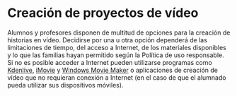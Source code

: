 # Creación de proyectos de vídeo

Alumnos y profesores disponen de multitud de opciones para la creación de historias en vídeo. Decidirse por una u otra opción dependerá de las limitaciones de tiempo, del acceso a Internet, de los materiales disponibles y lo que las familias hayan permitido según la Política de uso responsable. Si no es posible acceder a Internet pueden utilizarse programas como [Kdenlive](https://kdenlive.org/), [iMovie](https://www.apple.com/es/imovie/ "imovies") y [Windows Movie Maker](https://www.windows-movie-maker.org/ "wmovie maker") o aplicaciones de creación de vídeo que no requieran conexión a Internet (en el caso de que el alumnado pueda utilizar sus dispositivos móviles).